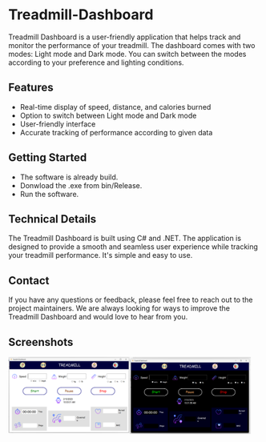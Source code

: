 # Treadmill-Dashboard

Treadmill Dashboard is a user-friendly application that helps track and monitor the performance of your treadmill. The dashboard comes with two modes: Light mode and Dark mode. You can switch between the modes according to your preference and lighting conditions.

## Features
- Real-time display of speed, distance, and calories burned
- Option to switch between Light mode and Dark mode
- User-friendly interface
- Accurate tracking of performance according to given data 

## Getting Started
- The software is already build.
- Donwload the .exe from bin/Release.
- Run the software.

## Technical Details
The Treadmill Dashboard is built using C# and .NET. The application is designed to provide a smooth and seamless user experience while tracking your treadmill performance. It's simple and easy to use.

## Contact
If you have any questions or feedback, please feel free to reach out to the project maintainers. We are always looking for ways to improve the Treadmill Dashboard and would love to hear from you.

## Screenshots
<p>
  <img align="left" width="48%" src="docs/light.png">
  <img align="left" width="48%" src="docs/dark.png">
</p>
